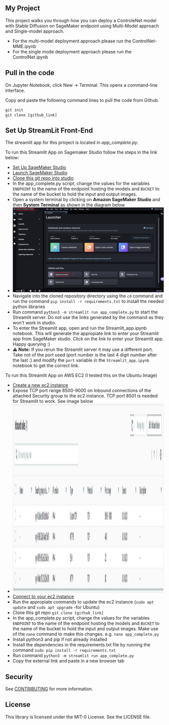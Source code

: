 ## My Project

This project walks you through how you can deploy a ControleNet model with Stable Diffusion on SageMaker endpoint using Multi-Model approach and Single-model approach. 
* For the multi-model deployment approach please run the ControlNet-MME.ipynb
* For the single mode deployment approach please run the ControlNet.ipynb

## Pull in the code

On Jupyter Notebook, click New -> Terminal. This opens a command-line interface.


Copy and paste the following command lines to pull the code from Github.

```
git init
git clone [github_link]

```
## Set Up StreamLit Front-End

The streamlit app for this prioject is located in *app_complete.py*.

To run this Streamlit App on Sagemaker Studio follow the steps in the link below:
* [Set Up SageMaker Studio](https://docs.aws.amazon.com/sagemaker/latest/dg/onboard-quick-start.html)
* [Launch SageMaker Studio](https://docs.aws.amazon.com/sagemaker/latest/dg/studio-launch.html)
* [Clone this git repo into studio](https://docs.aws.amazon.com/sagemaker/latest/dg/studio-tasks-git.html)
* In the app_complete.py script, change the values for the variables `ENDPOINT` to the name of the endpoint hosting the models and `BUCKET` to the name of the bucket to hold the input and output images.
* Open a system terminal by clicking on **Amazon SageMaker Studio** and then **System Terminal** as shown in the diagram below
* <img src="images/studio-new-launcher.png" width="600"/>
* Navigate into the cloned repository directory using the `cd` command and run the command `pip install -r requirements.txt` to install the needed python libraries
* Run command `python3 -m streamlit run app_complete.py` to start the Streamlit server. Do not use the links generated by the command as they won't work in studio.
* To enter the Streamlit app, open and run the Streamlit_app.ipynb notebook. This will generate the appropiate link to enter your Streamlit app from SageMaker studio. Click on the link to enter your Streamlit app. Happy querying :)
* **⚠ Note:**  If you rerun the Streamlit server it may use a different port. Take not of the port used (port number is the last 4 digit number after the last :) and modify the `port` variable in the `Streamlit_app.ipynb` notebook to get the correct link.

To run this Streamlit App on AWS EC2 (I tested this on the Ubuntu Image)
* [Create a new ec2 instance](https://docs.aws.amazon.com/AWSEC2/latest/UserGuide/EC2_GetStarted.html)
* Expose TCP port range 8500-9000 on Inbound connections of the attached Security group to the ec2 instance. TCP port 8501 is needed for Streamlit to work. See image below
* <img src="images/sg-rules.PNG" height="600"/>
* [Connect to your ec2 instance](https://docs.aws.amazon.com/AWSEC2/latest/UserGuide/AccessingInstances.html)
* Run the appropiate commands to update the ec2 instance (`sudo apt update` and `sudo apt upgrade` -for Ubuntu)
* Clone this git repo `git clone [github_link]`
* In the app_complete.py script, change the values for the variables `ENDPOINT` to the name of the endpoint hosting the models and `BUCKET` to the name of the bucket to hold the input and output images. Make use of the `nano` command to make this changes. e.g. `nano app_complete.py`
* Install python3 and pip if not already installed
* Install the dependencies in the requirements.txt file by running the command `sudo pip install -r requirements.txt`
* Run command `python3 -m streamlit run app_complete.py` 
* Copy the external link and paste in a new browser tab

## Security

See [CONTRIBUTING](CONTRIBUTING.md#security-issue-notifications) for more information.

## License

This library is licensed under the MIT-0 License. See the LICENSE file.

